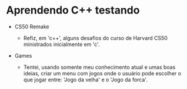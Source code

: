 # Aprendendo C++ testando

- CS50 Remake
  - Refiz, em 'c++', alguns desafios do curso de Harvard CS50 ministrados inicialmente em 'c'.

- Games
  - Tentei, usando somente meu conhecimento atual e umas boas ideias, criar um menu com jogos onde o usuário pode escolher o que jogar entre: 'Jogo da velha' e  o 'Jogo da forca'.